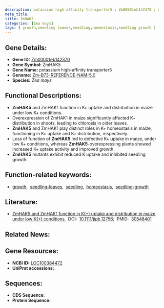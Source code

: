 ```yaml
---
description: potassium high-affinity transporter5 ; Zm00001eb142370 ; Zea mays
meta_title:
title: ZmHAK5
categories: [Zea mays]
tags: [ growth,seedling leaves,seedling,homeostasis,seedling growth ]
---
```


## Gene Details:
- **Gene ID:**	[Zm00001eb142370](https://www.maizegdb.org/gene_center/gene/Zm00001eb142370)
- **Gene Symbol:** ZmHAK5
- **Gene Name:** potassium high-affinity transporter5
- **Genome:** [Zm-B73-REFERENCE-NAM-5.0](https://www.maizegdb.org/genome/assembly/Zm-B73-REFERENCE-NAM-5.0)
- **Species:** *Zea mays*

## Functional Descriptions:
   - **ZmHAK5** and ZmHAK1 function in K+ uptake and distribution in maize under low K+ conditions.
   - Overexpression of ZmHAK1 in maize significantly affected K+ distribution in shoots, leading to chlorosis in older leaves.
   - **ZmHAK5** and ZmHAK1 play distinct roles in K+ homeostasis in maize, functioning in K+ uptake and K+ distribution, respectively. 
   - Loss of function of **ZmHAK5** led to defective K+ uptake in maize, under low K+ conditions, whereas **ZmHAK5**-overexpressing plants showed increased K+ uptake activity and improved growth.
   - **ZmHAK5** mutants exhibit reduced K uptake and inhibited seedling growth.

## Function-related keywords:
- [growth](/tags/growth/),&nbsp;&nbsp;[seedling-leaves](/tags/seedling-leaves/),&nbsp;&nbsp;[seedling](/tags/seedling/),&nbsp;&nbsp;[homeostasis](/tags/homeostasis/),&nbsp;&nbsp;[seedling-growth](/tags/seedling-growth/)

## Literature:
   - [ZmHAK5 and ZmHAK1 function in K(+) uptake and distribution in maize under low K(+) conditions.]( https://onlinelibrary.wiley.com/doi/10.1111/jipb.12756)&nbsp;&nbsp;DOI:&nbsp;&nbsp;[10.1111/jipb.12756](https://onlinelibrary.wiley.com/doi/10.1111/jipb.12756);&nbsp;&nbsp;PMID:&nbsp;&nbsp;[30548401](https://pubmed.ncbi.nlm.nih.gov/30548401/)

## Related News:

## Gene Resources:
- **NCBI ID:**  [LOC100384472](https://www.ncbi.nlm.nih.gov/gene/?term=LOC100384472)
- **UniProt accessions:** [](https://www.uniprot.org/uniprotkb//entry)



## Sequences:
- **CDS Sequence:**
- **Protein Sequence:**
